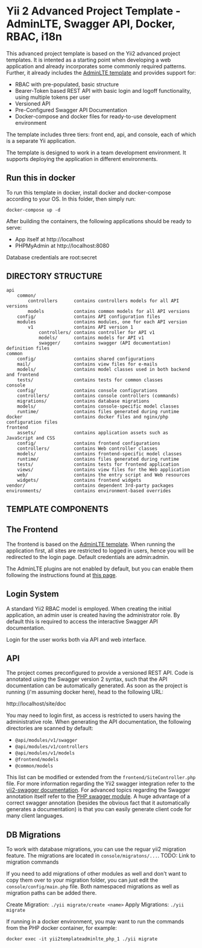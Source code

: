 Yii 2 Advanced Project Template - AdminLTE, Swagger API, Docker, RBAC, i18n
===============================

This advanced project template is based on the Yii2 advanced project templates. It is intented as a starting point
when developing a web application and already incorporates some commonly required patterns. Further, it already includes
the [AdminLTE template](https://adminlte.io) and provides support for:

- RBAC with pre-populated, basic structure
- Bearer-Token based REST API with basic login and logoff functionality, using multiple tokens per user
- Versioned API
- Pre-Configured Swagger API Documentation
- Docker-compose and docker files for ready-to-use development environment

The template includes three tiers: front end, api, and console, each of which
is a separate Yii application.

The template is designed to work in a team development environment. It supports
deploying the application in different environments.

Run this in docker
------------------

To run this template in docker, install docker and docker-compose according to your OS.
In this folder, then simply run:

```
docker-compose up -d
```

After building the containers, the following applications should be ready to serve:

- App itself at http://localhost
- PHPMyAdmin at http://localhost:8080

Database credentials are root:secret

DIRECTORY STRUCTURE
-------------------

```
api
    common/
        controllers      contains controllers models for all API versions
        models           contains common models for all API versions
    config/              contains API configuration files
    modules              contains modules, one for each API version
        v1               contains API version 1
            controllers/ contains controller for API v1
            models/      contains models for API v1
            swagger/     contains swagger (API documentation) definition files
common
    config/              contains shared configurations
    mail/                contains view files for e-mails
    models/              contains model classes used in both backend and frontend
    tests/               contains tests for common classes    
console
    config/              contains console configurations
    controllers/         contains console controllers (commands)
    migrations/          contains database migrations
    models/              contains console-specific model classes
    runtime/             contains files generated during runtime
docker                   contains docker files and nginx/php configuration files
frontend
    assets/              contains application assets such as JavaScript and CSS
    config/              contains frontend configurations
    controllers/         contains Web controller classes
    models/              contains frontend-specific model classes
    runtime/             contains files generated during runtime
    tests/               contains tests for frontend application
    views/               contains view files for the Web application
    web/                 contains the entry script and Web resources
    widgets/             contains frontend widgets
vendor/                  contains dependent 3rd-party packages
environments/            contains environment-based overrides
```

TEMPLATE COMPONENTS
-------------------

## The Frontend

The frontend is based on the [AdminLTE template](https://adminlte.io). When running the application first,
all sites are restricted to logged in users, hence you will be redirected to the login page. Default credentials are
admin:admin.

The AdminLTE plugins are not enabled by default, but you can enable them following the instructions found at
[this page](https://github.com/dmstr/yii2-adminlte-asset).

## Login System

A standard Yii2 RBAC model is employed. When creating the initial application, an admin user is created having the
administrator role. By default this is required to access the interactive Swagger API documentation.

Login for the user works both via API and web interface.

## API

The project comes preconfigured to provide a versioned REST API. Code is annotated using the Swagger version 2 syntax,
such that the API documentation can be automatically generated. As soon as the project is running (i'm assuming docker
here), head to the following URL:

http://localhost/site/doc

You may need to login first, as access is restricted to users having the administrative role. When generating the API
documentation, the following directories are scanned by default:

- `@api/modules/v1/swagger`
- `@api/modules/v1/controllers`
- `@api/modules/v1/models`
- `@frontend/models`
- `@common/models`

This list can be modified or extended from the `frontend/SiteController.php` file. For more information regarding
the Yii2 swagger integration refer to the [yii2-swagger documentation](https://github.com/yii2mod/yii2-swagger). For
advanced topics regarding the Swagger annotation itself refer to the 
[PHP swagger module](https://github.com/zircote/swagger-php). A huge advantage of a correct swagger annotation (besides
the obvious fact that it automatically generates a documentation) is that you can easily generate client code for
many client languages.


DB Migrations
-------------
To work with database migrations, you can use the reguar yii2 migration feature. The migrations are located in 
`console/migratons/...`. TODO: Link to migration commands

If you need to add migrations of other modules as well and don't want to copy them over to your migration folder,
you can just edit the `console/config/main.php` file. Both namespaced migrations as well as migration paths can be
added there.

Create Migration: `./yii migrate/create <name>`
Apply Migrations: `./yii migrate`


If running in a docker environment, you may want to run the commands from the PHP docker container, for example:

```
docker exec -it yii2templateadminlte_php_1 ./yii migrate
```